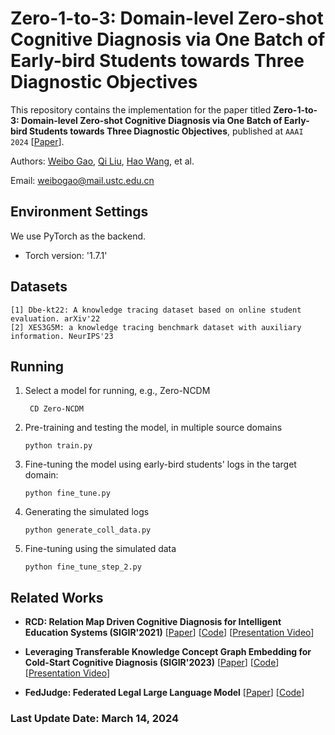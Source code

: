 # Zero-1-to-3: Domain-level Zero-shot Cognitive Diagnosis via One Batch of Early-bird Students towards Three Diagnostic Objectives

This repository contains the implementation for the paper titled **Zero-1-to-3: Domain-level Zero-shot Cognitive Diagnosis via One Batch of Early-bird Students towards Three Diagnostic Objectives**, published at `AAAI 2024` [[Paper](https://arxiv.org/abs/2312.13434)]. 

Authors: [Weibo Gao](https://scholar.google.com/citations?user=k19RS74AAAAJ&hl=zh-CN), [Qi Liu](http://staff.ustc.edu.cn/~qiliuql), [Hao Wang](http://staff.ustc.edu.cn/~wanghao3), et al.

Email: weibogao@mail.ustc.edu.cn

## Environment Settings
We use PyTorch as the backend.
- Torch version: '1.7.1'

## Datasets
```
[1] Dbe-kt22: A knowledge tracing dataset based on online student evaluation. arXiv'22
[2] XES3G5M: a knowledge tracing benchmark dataset with auxiliary information. NeurIPS'23
```

## Running

1. Select a model for running, e.g., Zero-NCDM
   ```
    CD Zero-NCDM
   ```
2. Pre-training and testing the model, in multiple source domains
   ```
   python train.py
   ```
3. Fine-tuning the model using early-bird students' logs in the target domain:
   ```
   python fine_tune.py
   ```
4. Generating the simulated logs
   ```
   python generate_coll_data.py
   ```
5. Fine-tuning using the simulated data
   ```
   python fine_tune_step_2.py
   ```

## Related Works
- **RCD: Relation Map Driven Cognitive Diagnosis for Intelligent Education Systems (SIGIR'2021)** [[Paper](https://dl.acm.org/doi/abs/10.1145/3404835.3462932)] [[Code](https://github.com/bigdata-ustc/RCD/)] [[Presentation Video](https://dl.acm.org/action/downloadSupplement?doi=10.1145%2F3404835.3462932&file=RCD.mp4)]

- **Leveraging Transferable Knowledge Concept Graph Embedding for Cold-Start Cognitive Diagnosis (SIGIR'2023)** [[Paper](https://dl.acm.org/doi/10.1145/3539618.3591774)] [[Code](https://github.com/bigdata-ustc/TechCD)] [[Presentation Video](https://dl.acm.org/action/downloadSupplement?doi=10.1145%2F3539618.3591774&file=SIGIR23-fp1870.mp4)]

- **FedJudge: Federated Legal Large Language Model** [[Paper](https://arxiv.org/abs/2309.08173)] [[Code](https://github.com/yuelinan/FedJudge)]

### Last Update Date: March 14, 2024
